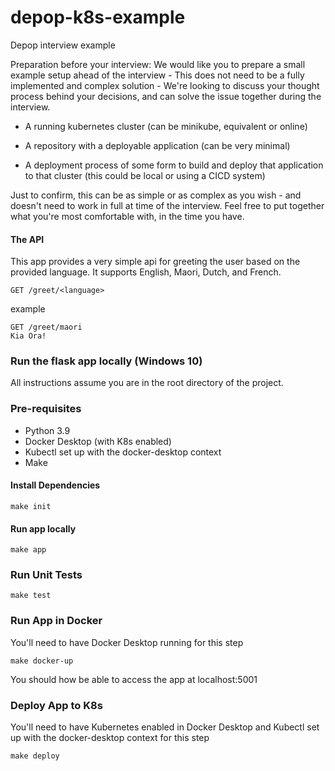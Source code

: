 # depop-k8s-example
Depop interview example

Preparation before your interview: We would like you to prepare a small example setup ahead of the interview - This does not need to be a fully implemented and complex solution - We're looking to discuss your thought process behind your decisions, and can solve the issue together during the interview.

* A running kubernetes cluster (can be minikube, equivalent or online)

* A repository with a deployable application (can be very minimal)

* A deployment process of some form to build and deploy that application to that cluster (this could be local or using a CICD system)

Just to confirm, this can be as simple or as complex as you wish - and doesn't need to work in full at time of the interview. Feel free to put together what you're most comfortable with, in the time you have.

#### The API 
This app provides a very simple api for greeting the user based on the provided language. It supports English, Maori, Dutch, and French. 

```
GET /greet/<language>
```

example
```
GET /greet/maori
Kia Ora!
```

### Run the flask app locally (Windows 10)
All instructions assume you are in the root directory of the project. 

### Pre-requisites 
* Python 3.9 
* Docker Desktop (with K8s enabled)
* Kubectl set up with the docker-desktop context
* Make


#### Install Dependencies
```
make init
```

#### Run app locally
```
make app
```

### Run Unit Tests 

```
make test
```

### Run App in Docker 
You'll need to have Docker Desktop running for this step

```
make docker-up
```

You should how be able to access the app at localhost:5001

### Deploy App to K8s
You'll need to have Kubernetes enabled in Docker Desktop and Kubectl set up with the docker-desktop context for this step

```
make deploy
```




